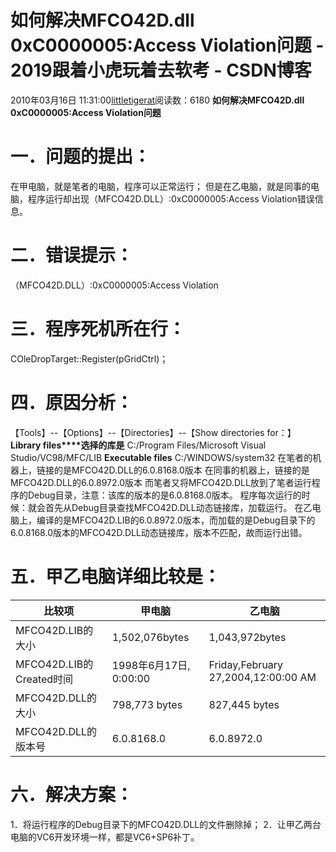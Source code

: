 # 如何解决MFCO42D.dll 0xC0000005:Access Violation问题 - 2019跟着小虎玩着去软考 - CSDN博客
2010年03月16日 11:31:00[littletigerat](https://me.csdn.net/littletigerat)阅读数：6180
**如何解决****MFCO42D.dll 0xC0000005:Access Violation****问题**
# 一．问题的提出：
在甲电脑，就是笔者的电脑，程序可以正常运行；
但是在乙电脑，就是同事的电脑，程序运行却出现（MFCO42D.DLL）:0xC0000005:Access Violation错误信息。
# 二．错误提示：
（MFCO42D.DLL）:0xC0000005:Access Violation
# 三．程序死机所在行：
COleDropTarget::Register(pGridCtrl)；
# 四．原因分析：
【Tools】--【Options】--【Directories】--【Show directories for：】
**Library files****选择的库是**
C:/Program Files/Microsoft Visual Studio/VC98/MFC/LIB
**Executable files**
C:/WINDOWS/system32
在笔者的机器上，链接的是MFCO42D.DLL的6.0.8168.0版本
在同事的机器上，链接的是MFCO42D.DLL的6.0.8972.0版本
而笔者又将MFCO42D.DLL放到了笔者运行程序的Debug目录，注意：该库的版本的是6.0.8168.0版本。
程序每次运行的时候：就会首先从Debug目录查找MFCO42D.DLL动态链接库，加载运行。
在乙电脑上，编译的是MFCO42D.LIB的6.0.8972.0版本，而加载的是Debug目录下的6.0.8168.0版本的MFCO42D.DLL动态链接库，版本不匹配，故而运行出错。
# 五．甲乙电脑详细比较是：
|**比较项**|**甲电脑**|**乙电脑**|
|----|----|----|
|MFCO42D.LIB的大小|1,502,076bytes|1,043,972bytes|
|MFCO42D.LIB的Created时间|1998年6月17日, 0:00:00|Friday,February 27,2004,12:00:00 AM|
|MFCO42D.DLL的大小|798,773 bytes|827,445 bytes|
|MFCO42D.DLL的版本号|6.0.8168.0|6.0.8972.0|
# 六．解决方案：
1．将运行程序的Debug目录下的MFCO42D.DLL的文件删除掉；
2．让甲乙两台电脑的VC6开发环境一样，都是VC6+SP6补丁。
